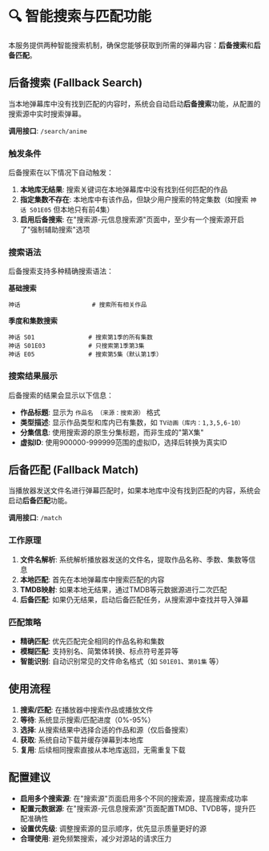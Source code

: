 # 🔍 智能搜索与匹配功能

本服务提供两种智能搜索机制，确保您能够获取到所需的弹幕内容：**后备搜索**和**后备匹配**。

## 后备搜索 (Fallback Search)

当本地弹幕库中没有找到匹配的内容时，系统会自动启动**后备搜索**功能，从配置的搜索源中实时搜索弹幕。

**调用接口**: `/search/anime`

### 触发条件

后备搜索在以下情况下自动触发：

1. **本地库无结果**: 搜索关键词在本地弹幕库中没有找到任何匹配的作品
2. **指定集数不存在**: 本地库中有该作品，但缺少用户搜索的特定集数（如搜索 `神话 S01E05` 但本地只有前4集）
3. **启用后备搜索**: 在"搜索源-元信息搜索源"页面中，至少有一个搜索源开启了"强制辅助搜索"选项

### 搜索语法

后备搜索支持多种精确搜索语法：

**基础搜索**
```
神话                    # 搜索所有相关作品
```

**季度和集数搜索**
```
神话 S01               # 搜索第1季的所有集数
神话 S01E03            # 只搜索第1季第3集
神话 E05               # 搜索第5集（默认第1季）
```

### 搜索结果展示

后备搜索的结果会显示以下信息：

- **作品标题**: 显示为 `作品名 （来源：搜索源）` 格式
- **类型描述**: 显示作品类型和库内已有集数，如 `TV动画（库内：1,3,5,6-10）`
- **分集信息**: 使用搜索源的原生分集标题，而非生成的"第X集"
- **虚拟ID**: 使用900000-999999范围的虚拟ID，选择后转换为真实ID

## 后备匹配 (Fallback Match)

当播放器发送文件名进行弹幕匹配时，如果本地库中没有找到匹配的内容，系统会启动**后备匹配**功能。

**调用接口**: `/match` 

### 工作原理

1. **文件名解析**: 系统解析播放器发送的文件名，提取作品名称、季数、集数等信息
2. **本地匹配**: 首先在本地弹幕库中搜索匹配的内容
3. **TMDB映射**: 如果本地无结果，通过TMDB等元数据源进行二次匹配
4. **后备匹配**: 如果仍无结果，启动后备匹配任务，从搜索源中查找并导入弹幕

### 匹配策略

- **精确匹配**: 优先匹配完全相同的作品名称和集数
- **模糊匹配**: 支持别名、简繁体转换、标点符号差异等
- **智能识别**: 自动识别常见的文件命名格式（如 `S01E01`、`第01集` 等）

## 使用流程

1. **搜索/匹配**: 在播放器中搜索作品或播放文件
2. **等待**: 系统显示搜索/匹配进度（0%-95%）
3. **选择**: 从搜索结果中选择合适的作品和源（仅后备搜索）
4. **获取**: 系统自动下载并缓存弹幕到本地库
5. **复用**: 后续相同搜索直接从本地库返回，无需重复下载

## 配置建议

- **启用多个搜索源**: 在"搜索源"页面启用多个不同的搜索源，提高搜索成功率
- **配置元数据源**: 在"搜索源-元信息搜索源"页面配置TMDB、TVDB等，提升匹配准确性
- **设置优先级**: 调整搜索源的显示顺序，优先显示质量更好的源
- **合理使用**: 避免频繁搜索，减少对源站的请求压力
